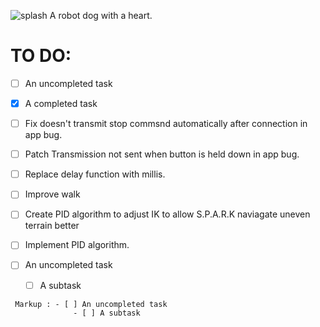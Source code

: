 
![splash](https://github.com/Nathan-Busse-private/S.P.A.R.K/assets/82398683/74f404fa-4832-449a-aaf1-10caba48064b)
A robot dog with a heart.

# TO DO:

- [ ] An uncompleted task
- [x] A completed task


- [ ]  Fix doesn't transmit stop commsnd automatically after connection in app bug.
- [ ]  Patch Transmission not sent when button is held down in app bug.
- [ ]  Replace delay function with millis.
- [ ]  Improve walk

- [ ]  Create PID algorithm to adjust IK to allow S.P.A.R.K naviagate uneven terrain better
- [ ]  Implement PID algorithm.


- [ ] An uncompleted task
    - [ ] A subtask

~~~
 Markup : - [ ] An uncompleted task
              - [ ] A subtask
~~~

